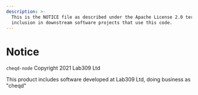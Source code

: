 ```yaml
---
description: >-
  This is the NOTICE file as described under the Apache License 2.0 terms for
  inclusion in downstream software projects that use this code.
---
```


# Notice

`cheqd-node` Copyright 2021 Lab309 Ltd

This product includes software developed at Lab309 Ltd, doing business as "cheqd"
